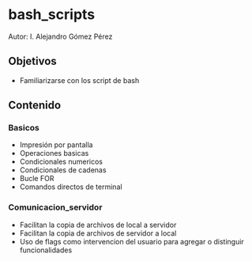 # bash_scripts

Autor: I. Alejandro Gómez Pérez

## Objetivos

- Familiarizarse con los script de bash

## Contenido 
### Basicos
- Impresión por pantalla
- Operaciones basicas
- Condicionales numericos
- Condicionales de cadenas
- Bucle FOR
- Comandos directos de terminal

### Comunicacion_servidor
- Facilitan la copia de archivos de local a servidor
- Facilitan la copia de archivos de servidor a local
- Uso de flags como intervencion del usuario para agregar o distinguir funcionalidades
